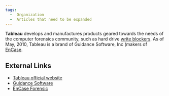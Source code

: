 ```yaml
---
tags:
  -  Organization
  -  Articles that need to be expanded
---
```

**Tableau** develops and manufactures products geared towards the needs
of the computer forensics community, such as hard drive [write
blockers](write_blockers.md). As of May, 2010, Tableau is a
brand of Guidance Software, Inc (makers of [EnCase](encase.md).

## External Links

- [Tableau official website](http://www.tableau.com/)
- [Guidance Software](http://www.guidancesoftware.com//)
- [EnCase Forensic](http://www.guidancesoftware.com/forensic.htm)

